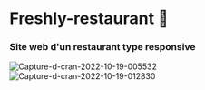 
<h1>Freshly-restaurant 🍔</h1> 
<h3>Site web d'un restaurant type responsive</h3>
<img src="https://i.ibb.co/92NgRG3/Capture-d-cran-2022-10-19-005532.jpg" alt="Capture-d-cran-2022-10-19-005532" border="0">
<img src="https://i.ibb.co/m6jWLp2/Capture-d-cran-2022-10-19-012830.jpg" alt="Capture-d-cran-2022-10-19-012830" border="0">

